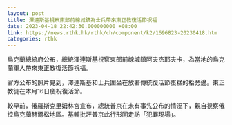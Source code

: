 ```yaml
---
layout: post
title: 澤連斯基視察東部前線城鎮為士兵帶來東正教復活節祝福
date: 2023-04-18 22:42:30.000000000 +08:00
link: https://news.rthk.hk/rthk/ch/component/k2/1696823-20230418.htm
categories: rthk
---
```


烏克蘭總統府公布，總統澤連斯基視察東部前線城鎮阿夫杰耶夫卡，為當地的烏克蘭軍人帶來東正教復活節祝福。

官方公布的照片見到，澤連斯基和士兵圍坐在放著傳統復活節蛋糕的枱旁邊。東正教徒在本月16日慶祝復活節。

較早前，俄羅斯克里姆林宮宣布，總統普京在未有事先公布的情況下，親自視察俄控烏克蘭赫爾松地區。基輔批評普京此行形同走訪「犯罪現場」。
